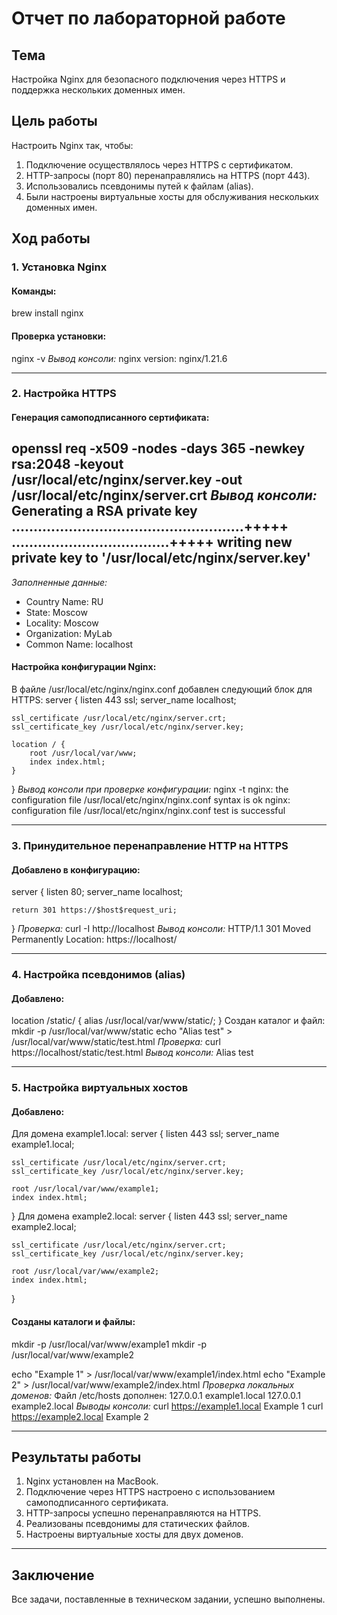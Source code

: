 # Отчет по лабораторной работе

## Тема
Настройка Nginx для безопасного подключения через HTTPS и поддержка нескольких доменных имен.

## Цель работы
Настроить Nginx так, чтобы:
1. Подключение осуществлялось через HTTPS с сертификатом.
2. HTTP-запросы (порт 80) перенаправлялись на HTTPS (порт 443).
3. Использовались псевдонимы путей к файлам (alias).
4. Были настроены виртуальные хосты для обслуживания нескольких доменных имен.

## Ход работы

### 1. Установка Nginx
#### Команды:
brew install nginx

#### Проверка установки:
nginx -v
*Вывод консоли:*
nginx version: nginx/1.21.6

---

### 2. Настройка HTTPS

#### Генерация самоподписанного сертификата:
openssl req -x509 -nodes -days 365 -newkey rsa:2048 -keyout /usr/local/etc/nginx/server.key -out /usr/local/etc/nginx/server.crt
*Вывод консоли:*
Generating a RSA private key
.....................................................+++++
....................................+++++
writing new private key to '/usr/local/etc/nginx/server.key'
-----
*Заполненные данные:*
- Country Name: RU
- State: Moscow
- Locality: Moscow
- Organization: MyLab
- Common Name: localhost

#### Настройка конфигурации Nginx:
В файле /usr/local/etc/nginx/nginx.conf добавлен следующий блок для HTTPS:
server {
    listen 443 ssl;
    server_name localhost;

    ssl_certificate /usr/local/etc/nginx/server.crt;
    ssl_certificate_key /usr/local/etc/nginx/server.key;

    location / {
        root /usr/local/var/www;
        index index.html;
    }
}
*Вывод консоли при проверке конфигурации:*
nginx -t
nginx: the configuration file /usr/local/etc/nginx/nginx.conf syntax is ok
nginx: configuration file /usr/local/etc/nginx/nginx.conf test is successful

---

### 3. Принудительное перенаправление HTTP на HTTPS

#### Добавлено в конфигурацию:
server {
    listen 80;
    server_name localhost;

    return 301 https://$host$request_uri;
}
*Проверка:*
curl -I http://localhost
*Вывод консоли:*
HTTP/1.1 301 Moved Permanently
Location: https://localhost/

---

### 4. Настройка псевдонимов (alias)

#### Добавлено:
location /static/ {
    alias /usr/local/var/www/static/;
}
Создан каталог и файл:
mkdir -p /usr/local/var/www/static
echo "Alias test" > /usr/local/var/www/static/test.html
*Проверка:*
curl https://localhost/static/test.html
*Вывод консоли:*
Alias test

---

### 5. Настройка виртуальных хостов

#### Добавлено:
Для домена example1.local:
server {
    listen 443 ssl;
    server_name example1.local;

    ssl_certificate /usr/local/etc/nginx/server.crt;
    ssl_certificate_key /usr/local/etc/nginx/server.key;

    root /usr/local/var/www/example1;
    index index.html;
}
Для домена example2.local:
server {
    listen 443 ssl;
    server_name example2.local;

    ssl_certificate /usr/local/etc/nginx/server.crt;
    ssl_certificate_key /usr/local/etc/nginx/server.key;

    root /usr/local/var/www/example2;
    index index.html;
}

#### Созданы каталоги и файлы:
mkdir -p /usr/local/var/www/example1
mkdir -p /usr/local/var/www/example2

echo "Example 1" > /usr/local/var/www/example1/index.html
echo "Example 2" > /usr/local/var/www/example2/index.html
*Проверка локальных доменов:*
Файл /etc/hosts дополнен:
127.0.0.1 example1.local
127.0.0.1 example2.local
*Выводы консоли:*
curl https://example1.local
Example 1
curl https://example2.local
Example 2

---

## Результаты работы
1. Nginx установлен на MacBook.
2. Подключение через HTTPS настроено с использованием самоподписанного сертификата.
3. HTTP-запросы успешно перенаправляются на HTTPS.
4. Реализованы псевдонимы для статических файлов.
5. Настроены виртуальные хосты для двух доменов.

---

## Заключение
Все задачи, поставленные в техническом задании, успешно выполнены.
